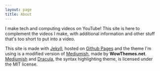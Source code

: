 ```yaml
---
layout: page
title: About
---
```


I make tech and computing videos on YouTube! This site is here to complement the videos I make, with additional information and other stuff that's too short to put into a video.

This site is made with [Jekyll](https://jekyllrb.com/), hosted on [Github Pages](https://pages.github.com/) and the theme I'm using is a modified version of  [Mediumish](https://github.com/wowthemesnet/mediumish-theme-jekyll), made by **WowThemes.net**. [Mediumish](https://github.com/wowthemesnet/mediumish-theme-jekyll/blob/master/LICENSE.txt) and [Dracula](https://github.com/dracula/dracula-theme/blob/master/LICENSE), the syntax highlighting theme, is licensed under the MIT license.